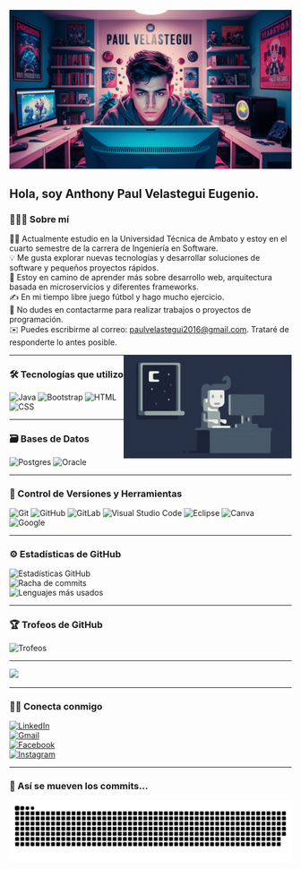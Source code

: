 ![Paul Velastegui](Paulvelastegui3.png)

## Hola, soy Anthony Paul Velastegui Eugenio.

### 👨🏻‍💻 Sobre mí

👨‍💻 Actualmente estudio en la Universidad Técnica de Ambato y estoy en el cuarto semestre de la carrera de Ingeniería en Software.  
💡 Me gusta explorar nuevas tecnologías y desarrollar soluciones de software y pequeños proyectos rápidos.  
🌱 Estoy en camino de aprender más sobre desarrollo web, arquitectura basada en microservicios y diferentes frameworks.  
✍️ En mi tiempo libre juego fútbol y hago mucho ejercicio.  
💬 No dudes en contactarme para realizar trabajos o proyectos de programación.  
✉️ Puedes escribirme al correo: paulvelastegui2016@gmail.com. Trataré de responderte lo antes posible.  

<img alt="Night Coding" src="https://raw.githubusercontent.com/AVS1508/AVS1508/master/assets/Night-Coding.gif" align="right"/>

---

### 🛠 Tecnologías que utilizo

![Java](https://img.shields.io/badge/java-%23ED8B00.svg?style=for-the-badge&logo=java&logoColor=white)
![Bootstrap](https://img.shields.io/badge/bootstrap-%23563D7C.svg?style=for-the-badge&logo=bootstrap&logoColor=white)
![HTML](https://img.shields.io/badge/html5-%23E34F26.svg?style=for-the-badge&logo=html5&logoColor=white)
![CSS](https://img.shields.io/badge/css3-%231572B6.svg?style=for-the-badge&logo=css3&logoColor=white)

---

### 🗃 Bases de Datos

![Postgres](https://img.shields.io/badge/postgres-%23316192.svg?style=for-the-badge&logo=postgresql&logoColor=white)
![Oracle](https://img.shields.io/badge/oracle-red.svg?style=for-the-badge&logo=oracle&logoColor=white)

---

### 🧰 Control de Versiones y Herramientas

![Git](https://img.shields.io/badge/git-%23F05033.svg?style=for-the-badge&logo=git&logoColor=white)
![GitHub](https://img.shields.io/badge/github-%23121011.svg?style=for-the-badge&logo=github&logoColor=white)
![GitLab](https://img.shields.io/badge/gitlab-%23181717.svg?style=for-the-badge&logo=gitlab&logoColor=white)
![Visual Studio Code](https://img.shields.io/badge/Visual%20Studio%20Code-0078d7.svg?style=for-the-badge&logo=visual-studio-code&logoColor=white)
![Eclipse](https://img.shields.io/badge/Eclipse-FE7A16.svg?style=for-the-badge&logo=Eclipse&logoColor=white)
![Canva](https://img.shields.io/badge/Canva-%2300C4CC.svg?style=for-the-badge&logo=Canva&logoColor=white)
![Google](https://img.shields.io/badge/google-%234285F4.svg?style=for-the-badge&logo=google&logoColor=white)

---

### ⚙️ Estadísticas de GitHub

![Estadísticas GitHub](https://github-readme-stats.vercel.app/api?username=PAUL-23VE&theme=dark&hide_border=false&include_all_commits=false&count_private=false)  
![Racha de commits](https://github-readme-streak-stats.herokuapp.com/?user=PAUL-23VE&theme=dark&hide_border=false)  
![Lenguajes más usados](https://github-readme-stats.vercel.app/api/top-langs/?username=PAUL-23VE&theme=dark&hide_border=false&include_all_commits=false&count_private=false&layout=compact)

---

### 🏆 Trofeos de GitHub

![Trofeos](https://github-profile-trophy.vercel.app/?username=PAUL-23VE&theme=radical&no-frame=false&no-bg=true&margin-w=4)

---

[![](https://visitcount.itsvg.in/api?id=PAUL-23VE&icon=0&color=0)](https://visitcount.itsvg.in)

---

### 🤝🏻 Conecta conmigo

[![LinkedIn](https://img.shields.io/badge/LinkedIn-Perfil-blue?style=for-the-badge&logo=linkedin&logoColor=white)](https://www.linkedin.com/in/paul-velastegui-703942226/)  
[![Gmail](https://img.shields.io/badge/Gmail-Contacto-red?style=for-the-badge&logo=gmail&logoColor=white)](mailto:paulvelastegui2016@gmail.com)  
[![Facebook](https://img.shields.io/badge/Facebook-Perfil-blue?style=for-the-badge&logo=facebook&logoColor=white)](https://www.facebook.com/share/SrhqBRczNkvDVtLj/?mibextid=LQQJ4d)  
[![Instagram](https://img.shields.io/badge/Instagram-Perfil-orange?style=for-the-badge&logo=instagram&logoColor=white)](https://www.instagram.com/)

---

### 🐍 Así se mueven los commits...

<div align="center">
  <a href="https://github.com/PAUL-23VE">
    <img src="https://github.com/1999AZZAR/1999AZZAR/blob/readme/resources/img/grid-snake.svg" alt="snake" />
  </a>
</div>
